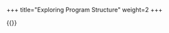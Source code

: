 +++
title="Exploring Program Structure"
weight=2
+++

{{<snippet file="codepropertygraph/semanticcpg/src/test/scala/io/shiftleft/semanticcpg/language/types/structure/StructureTests.scala" language="scala">}}
